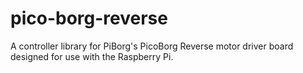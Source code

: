 pico-borg-reverse
=================

A controller library for PiBorg's PicoBorg Reverse motor driver board designed for use with the Raspberry Pi.
